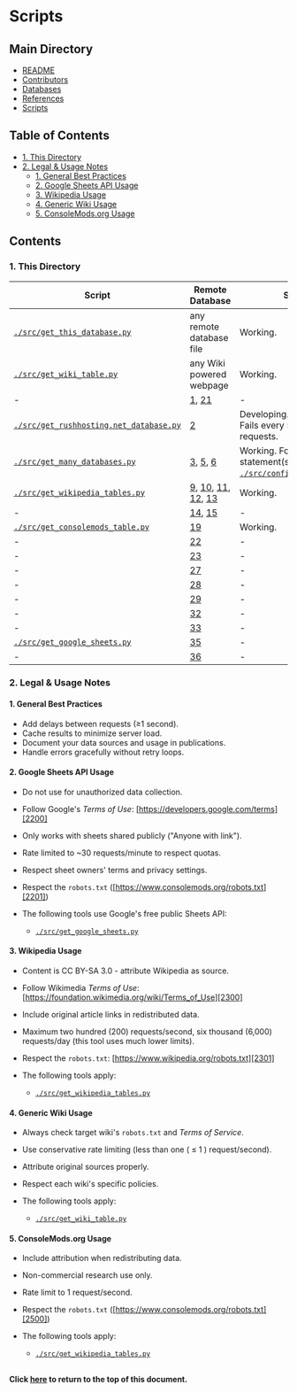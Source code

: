 # Scripts

## Main Directory

- [README](../README.md)
- [Contributors](../CONTRIBUTORS.md)
- [Databases](../databases/README.md)
- [References](../REFERENCES.md)
- [Scripts](./README.md)

## Table of Contents

- [1. This Directory](#1-this-directory)
- [2. Legal & Usage Notes](#2-legal--usage-notes)
  - [1. General Best Practices](#1-general-best-practices)
  - [2. Google Sheets API Usage](#2-google-sheets-api-usage)
  - [3. Wikipedia Usage](#3-wikipedia-usage)
  - [4. Generic Wiki Usage](#4-generic-wiki-usage)
  - [5. ConsoleMods.org Usage](#5-consolemodsorg-usage)

## Contents

### 1. This Directory

| Script                                          | Remote Database                 | Status                                                                        |
| ----------------------------------------------- | ------------------------------- | ----------------------------------------------------------------------------- |
| [`./src/get_this_database.py`][100A]            | any remote database file        | Working.                                                                      |
| [`./src/get_wiki_table.py`][100B]               | any Wiki powered webpage        | Working.                                                                     |
| -                                               | [1],  [21]                      | -                                                                             |
| [`./src/get_rushhosting.net_database.py`][1002] | [2]                             | Developing. Rate limited. Fails every 50 to 100 web requests.                 |
| [`./src/get_many_databases.py`][1003]           | [3],  [5],  [6]                 | Working. For SQL query statement(s), see [`./src/config_databases.py`][1103]. |
| [`./src/get_wikipedia_tables.py`][1009]         | [9],  [10],  [11],  [12],  [13] | Working.                                                                      |
| -                                               | [14],  [15]                     | -                                                                             |
| [`./src/get_consolemods_table.py`][1019]        | [19]                            | Working.                                                                      |
| -                                               | [22]                            | -                                                                             |
| -                                               | [23]                            | -                                                                             |
| -                                               | [27]                            | -                                                                             |
| -                                               | [28]                            | -                                                                             |
| -                                               | [29]                            | -                                                                             |
| -                                               | [32]                            | -                                                                             |
| -                                               | [33]                            | -                                                                             |
| [`./src/get_google_sheets.py`][1035]            | [35]                            | -                                                                             |
| -                                               | [36]                            | -                                                                             |

[100A]: ./src/get_this_database.py
[100B]: ./src/get_wiki_table.py
[1002]: ./src/get_rushhosting.net_database.py
[1003]: ./src/get_many_databases.py
[1103]: ./src/config_databases.py
[1009]: ./src/get_wikipedia_tables.py
[1019]: ./src/get_consolemods_table.py
[1035]: ./src/get_google_sheets.py

### 2. Legal & Usage Notes

#### 1. General Best Practices

- Add delays between requests (≥1 second).
- Cache results to minimize server load.
- Document your data sources and usage in publications.
- Handle errors gracefully without retry loops.

#### 2. Google Sheets API Usage

- Do not use for unauthorized data collection.

- Follow Google's *Terms of Use*:
[https://developers.google.com/terms][2200]

- Only works with sheets shared publicly ("Anyone with link").
- Rate limited to ~30 requests/minute to respect quotas.
- Respect sheet owners' terms and privacy settings.
- Respect the `robots.txt` ([https://www.consolemods.org/robots.txt][2201])

- The following tools use Google's free public Sheets API:
  - [`./src/get_google_sheets.py`][1035]

[2200]: https://developers.google.com/terms
[2201]: https://google.com/robots.txt

#### 3. Wikipedia Usage

- Content is CC BY-SA 3.0 - attribute Wikipedia as source.

- Follow Wikimedia *Terms of Use*:
[https://foundation.wikimedia.org/wiki/Terms_of_Use][2300]

- Include original article links in redistributed data.
- Maximum two hundred (200) requests/second, six thousand (6,000) requests/day
(this tool uses much lower limits).

- Respect the `robots.txt`: [https://www.wikipedia.org/robots.txt][2301]

- The following tools apply:
  - [`./src/get_wikipedia_tables.py`][1009]

[2300]: https://foundation.wikimedia.org/wiki/Terms_of_Use

#### 4. Generic Wiki Usage

- Always check target wiki's `robots.txt` and *Terms of Service*.
- Use conservative rate limiting (less than one ( ≤ 1 ) request/second).
- Attribute original sources properly.
- Respect each wiki's specific policies.

- The following tools apply:
  - [`./src/get_wiki_table.py`][100B]

#### 5. ConsoleMods.org Usage

- Include attribution when redistributing data.
- Non-commercial research use only.
- Rate limit to 1 request/second.
- Respect the `robots.txt` ([https://www.consolemods.org/robots.txt][2500])

- The following tools apply:
  - [`./src/get_wikipedia_tables.py`][1019]

[2500]: https://www.consolemods.org/robots.txt

##
#### Click [here](#scripts) to return to the top of this document.

[1]: ../REFERENCES.md/#1
[2]: ../REFERENCES.md/#2
[3]: ../REFERENCES.md/#3
[4]: ../REFERENCES.md/#4
[5]: ../REFERENCES.md/#5
[6]: ../REFERENCES.md/#6
[7]: ../REFERENCES.md/#7
[8]: ../REFERENCES.md/#8
[9]: ../REFERENCES.md/#9
[10]: ../REFERENCES.md/#10
[11]: ../REFERENCES.md/#11
[12]: ../REFERENCES.md/#12
[13]: ../REFERENCES.md/#13
[14]: ../REFERENCES.md/#14
[15]: ../REFERENCES.md/#15
[16]: ../REFERENCES.md/#16
[17]: ../REFERENCES.md/#17
[18]: ../REFERENCES.md/#18
[19]: ../REFERENCES.md/#19
[20]: ../REFERENCES.md/#20
[21]: ../REFERENCES.md/#21
[22]: ../REFERENCES.md/#22
[23]: ../REFERENCES.md/#23
[24]: ../REFERENCES.md/#24
[25]: ../REFERENCES.md/#25
[26]: ../REFERENCES.md/#26
[27]: ../REFERENCES.md/#27
[28]: ../REFERENCES.md/#28
[29]: ../REFERENCES.md/#29
[30]: ../REFERENCES.md/#30
[31]: ../REFERENCES.md/#31
[32]: ../REFERENCES.md/#32
[33]: ../REFERENCES.md/#33
[34]: ../REFERENCES.md/#34
[35]: ../REFERENCES.md/#35
[36]: ../REFERENCES.md/#36
[37]: ../REFERENCES.md/#37
[38]: ../REFERENCES.md/#38